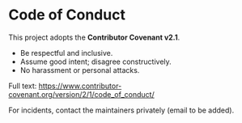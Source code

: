 # Code of Conduct

This project adopts the **Contributor Covenant v2.1**.

- Be respectful and inclusive.
- Assume good intent; disagree constructively.
- No harassment or personal attacks.

Full text: https://www.contributor-covenant.org/version/2/1/code_of_conduct/

For incidents, contact the maintainers privately (email to be added).

